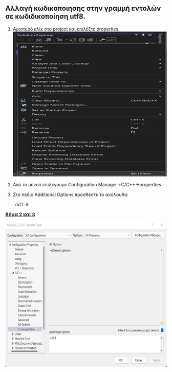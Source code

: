 <style>
    img
    {
        width:100%;
        height:450px;
    }
</style>


##  Αλλαγή κωδικοποιησης στην γραμμή εντολών σε κωδιδικοποίηση utf8.

1. Αριστερό κλίκ στο project και επιλέξτε properties.
    <img src="./vs_wxwidgets_src/encoding/project_properties.png"/>

2. Από το μενού επιλέγουμε Configuration Manager->C/C++->properties


3. Στο πεδίο Additional Options προσθέστε το ακόλουθο:


```
    /utf-8
```

<u style="font-weight:bold; font-size:15px;">Βήμα 2 και 3</u>


![utf8vs.png](./vs_wxwidgets_src/encoding/add_encode.png)